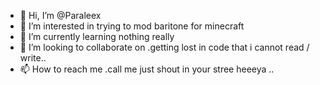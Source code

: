- 👋 Hi, I’m @Paraleex
- 👀 I’m interested in trying to mod baritone for minecraft
- 🌱 I’m currently learning nothing really  
- 💞️ I’m looking to collaborate on .getting lost in code that i cannot read / write..
- 📫 How to reach me .call me just shout in your stree heeeya ..

<!---
Paraleex/Paraleex is a ✨ special ✨ repository because its `README.md` (this file) appears on your GitHub profile.
You can click the Preview link to take a look at your changes.
--->

